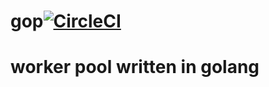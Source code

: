 # gop[![CircleCI](https://circleci.com/gh/shmel1k/gop/tree/master.svg?style=svg)](https://circleci.com/gh/shmel1k/gop/tree/master)

# worker pool written in golang

